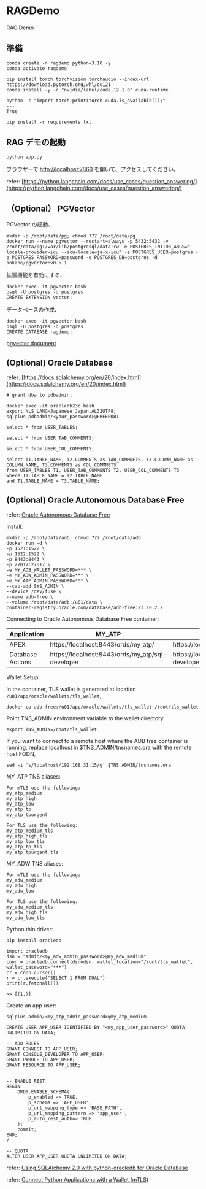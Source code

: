 # RAGDemo
RAG Demo

## 準備

```
conda create -n ragdemo python=3.10 -y
conda activate ragdemo
```

```
pip install torch torchvision torchaudio --index-url https://download.pytorch.org/whl/cu121
conda install -y -c "nvidia/label/cuda-12.1.0" cuda-runtime

python -c "import torch;print(torch.cuda.is_available());"
---
True
```

```
pip install -r requirements.txt
```

## RAG デモの起動

```
python app.py
```

ブラウザーで [http://localhost:7860](http://localhost:7860) を開いて、アクセスしてください。

refer: [https://python.langchain.com/docs/use_cases/question_answering/](https://python.langchain.com/docs/use_cases/question_answering/)


## （Optional） PGVector

PGVector の起動、

```
mkdir -p /root/data/pg; chmod 777 /root/data/pg
docker run --name pgvector --restart=always -p 5432:5432 -v /root/data/pg:/var/lib/postgresql/data:rw -e POSTGRES_INITDB_ARGS="--locale-provider=icu --icu-locale=ja-x-icu" -e POSTGRES_USER=postgres -e POSTGRES_PASSWORD=password -e POSTGRES_DB=postgres -d ankane/pgvector:v0.5.1
```

拡張機能を有効にする、

```
docker exec -it pgvector bash
psql -U postgres -d postgres
CREATE EXTENSION vector;
```

データベースの作成、

```
docker exec -it pgvector bash
psql -U postgres -d postgres
CREATE DATABASE ragdemo;
```

[pgvector document](https://github.com/pgvector/pgvector)

## (Optional) Oracle Database

refer: [https://docs.sqlalchemy.org/en/20/index.html](https://docs.sqlalchemy.org/en/20/index.html)

```
# grant dba to pdbadmin;
```

```
docker exec -it oracledb23c bash
export NLS_LANG=Japanese_Japan.AL32UTF8;
sqlplus pdbadmin/<your_password>@FREEPDB1
```

```
select * from USER_TABLES;

select * from USER_TAB_COMMENTS;

select * from USER_COL_COMMENTS;
```

```
select T1.TABLE_NAME, T2.COMMENTS as TAB_COMMNETS, T3.COLUMN_NAME as COLUMN_NAME, T3.COMMENTS as COL_COMMNETS
from USER_TABLES T1, USER_TAB_COMMENTS T2, USER_COL_COMMENTS T3
where T1.TABLE_NAME = T2.TABLE_NAME
and T1.TABLE_NAME = T3.TABLE_NAME;
```

## (Optional) Oracle Autonomous Database Free

refer: [Oracle Autonomous Database Free](https://container-registry.oracle.com/ords/f?p=113:4:107533797608756:::4:P4_REPOSITORY,AI_REPOSITORY,AI_REPOSITORY_NAME,P4_REPOSITORY_NAME,P4_EULA_ID,P4_BUSINESS_AREA_ID:2223,2223,Oracle%20Autonomous%20Database%20Free,Oracle%20Autonomous%20Database%20Free,1,0&cs=3RnJw905pdwNm03uI1VmNmJqXLDrZcxJs_StSOyTtDWB3zituLMGmojIKIsGEK51Q3XjFtcA3SBOcxAOGjsJ58g)

Install: 

```
mkdir -p /root/data/adb; chmod 777 /root/data/adb
docker run -d \
-p 1521:1522 \
-p 1522:1522 \
-p 8443:8443 \
-p 27017:27017 \
-e MY_ADB_WALLET_PASSWORD=*** \
-e MY_ADW_ADMIN_PASSWORD=*** \
-e MY_ATP_ADMIN_PASSWORD=*** \
--cap-add SYS_ADMIN \
--device /dev/fuse \
--name adb-free \
--volume /root/data/adb:/u01/data \
container-registry.oracle.com/database/adb-free:23.10.2.2
```

Connecting to Oracle Autonomous Database Free container:

| Application  | MY_ATP  | MY_ADW  |
|---|---|---|
| APEX  | https://localhost:8443/ords/my_atp/  | https://localhost:8443/ords/my_adw/  |
| Database Actions	  | https://localhost:8443/ords/my_atp/sql-developer  | https://localhost:8443/ords/my_adw/sql-developer  |

Wallet Setup:

In the container, TLS wallet is generated at location `/u01/app/oracle/wallets/tls_wallet`,

```
docker cp adb-free:/u01/app/oracle/wallets/tls_wallet /root/tls_wallet
```

Point TNS_ADMIN environment variable to the wallet directory

```
export TNS_ADMIN=/root/tls_wallet
```


If you want to connect to a remote host where the ADB free container is running, replace localhost in $TNS_ADMIN/tnsnames.ora with the remote host FQDN,

```
sed -i 's/localhost/192.168.31.15/g' $TNS_ADMIN/tnsnames.ora
```

MY_ATP TNS aliases:
```
For mTLS use the following:
my_atp_medium
my_atp_high
my_atp_low
my_atp_tp
my_atp_tpurgent

For TLS use the following:
my_atp_medium_tls
my_atp_high_tls
my_atp_low_tls
my_atp_tp_tls
my_atp_tpurgent_tls
```

MY_ADW TNS aliases:

```
For mTLS use the following:
my_adw_medium
my_adw_high
my_adw_low

For TLS use the following:
my_adw_medium_tls
my_adw_high_tls
my_adw_low_tls
```

Python thin driver:

```
pip install oracledb

import oracledb
dsn = "admin/<my_adw_admin_password>@my_adw_medium"
conn = oracledb.connect(dsn=dsn, wallet_location="/root/tls_wallet", wallet_password="***")
cr = conn.cursor()
r = cr.execute("SELECT 1 FROM DUAL")
print(r.fetchall())

>> [(1,)]
```

Create an app user:

```
sqlplus admin/<my_atp_admin_password>@my_atp_medium

CREATE USER APP_USER IDENTIFIED BY "<my_app_user_password>" QUOTA UNLIMITED ON DATA;

-- ADD ROLES
GRANT CONNECT TO APP_USER;
GRANT CONSOLE_DEVELOPER TO APP_USER;
GRANT DWROLE TO APP_USER;
GRANT RESOURCE TO APP_USER;  


-- ENABLE REST
BEGIN
    ORDS.ENABLE_SCHEMA(
        p_enabled => TRUE,
        p_schema => 'APP_USER',
        p_url_mapping_type => 'BASE_PATH',
        p_url_mapping_pattern => 'app_user',
        p_auto_rest_auth=> TRUE
    );
    commit;
END;
/

-- QUOTA
ALTER USER APP_USER QUOTA UNLIMITED ON DATA;
```

refer: [Using SQLAlchemy 2.0 with python-oracledb for Oracle Database](https://medium.com/oracledevs/using-the-development-branch-of-sqlalchemy-2-0-with-python-oracledb-d6e89090899c)

refer: [Connect Python Applications with a Wallet (mTLS)](https://docs.oracle.com/en-us/iaas/autonomous-database-serverless/doc/connecting-python-mtls.html#GUID-C7D9BDA0-7147-4089-A87E-F9DBB126C6F1)